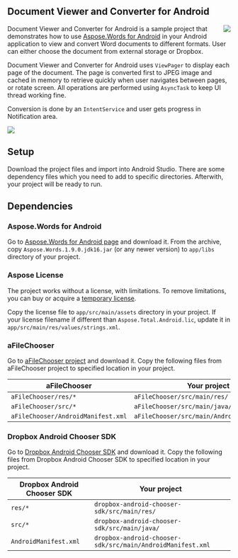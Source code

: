 ## Document Viewer and Converter for Android

<a href="https://github.com/AsposeSocialMedia/Document_Viewer_and_Converter_for_Android/releases/download/v1.1/Document.Viewer.and.Converter.1.1.1.apk"><img align="right" src="http://www.aspose.com/blogs/wp-content/uploads/2014/07/download_apk.png"/></a>Document Viewer and Converter for Android is a sample project that demonstrates how to use [Aspose.Words for
Android](http://www.aspose.com/android/word-component.aspx) in your Android application to view
and convert Word documents to different formats. User can either choose the document from
external storage or Dropbox.

Document Viewer and Converter for Android uses `ViewPager` to display each page of the document. The page is converted
first to JPEG image and cached in memory to retrieve quickly when user navigates between pages,
or rotate screen. All operations are performed using `AsyncTask` to keep UI thread working fine.

Conversion is done by an `IntentService` and user gets progress in Notification area.

![](http://www.aspose.com/blogs/wp-content/uploads/2014/07/device-2014-07-31-20345hfjhf9.png)

## Setup

Download the project files and import into Android Studio. There are some dependency files which
you need to add to specific directories. Afterwith, your project will be ready to run.

## Dependencies

### Aspose.Words for Android

Go to [Aspose.Words for Android page](http://www.aspose.com/android/word-component.aspx) and
download it. From the archive, copy `Aspose.Words.1.9.0.jdk16.jar` (or any newer version) to
`app/libs` directory of your project.

### Aspose License

The project works without a license, with limitations. To remove limitations, you can buy or acquire
a [temporary license](http://www.aspose.com/corporate/purchase/temporary-license.aspx).

Copy the license file to `app/src/main/assets` directory in your project. If your license filename
if different than `Aspose.Total.Android.lic`, update it in `app/src/main/res/values/strings.xml`.

### aFileChooser

Go to [aFileChooser project](https://github.com/iPaulPro/aFileChooser) and download it. Copy the
following files from aFileChooser project to specified location in your project.

| aFileChooser | Your project |
| ------------ | ------------ |
| `aFileChooser/res/*` | `aFileChooser/src/main/res/` |
| `aFileChooser/src/*` | `aFileChooser/src/main/java/` |
| `aFileChooser/AndroidManifest.xml` | `aFileChooser/src/main/AndroidManifest.xml` |

### Dropbox Android Chooser SDK

Go to [Dropbox Android Chooser SDK](https://www.dropbox.com/developers/dropins/chooser/android) and
download it. Copy the following files from Dropbox Android Chooser SDK to specified
location in your project.

| Dropbox Android Chooser SDK | Your project |
| --------------------------- | ------------ |
| `res/*` | `dropbox-android-chooser-sdk/src/main/res/` |
| `src/*` | `dropbox-android-chooser-sdk/src/main/java/` |
| `AndroidManifest.xml` | `dropbox-android-chooser-sdk/src/main/AndroidManifest.xml` |
